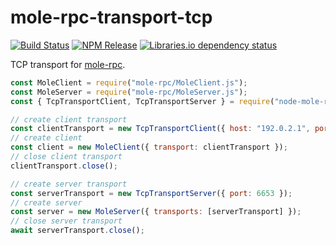 # mole-rpc-transport-tcp

[![Build Status](https://img.shields.io/travis/com/yoursunny/node-mole-rpc-transport-tcp)](https://travis-ci.com/github/yoursunny/node-mole-rpc-transport-tcp) [![NPM Release](https://img.shields.io/npm/v/mole-rpc-transport-tcp)](https://www.npmjs.com/package/mole-rpc-transport-tcp) [![Libraries.io dependency status](https://img.shields.io/librariesio/release/npm/mole-rpc-transport-tcp)](https://libraries.io/npm/mole-rpc-transport-tcp)

TCP transport for [mole-rpc](https://www.npmjs.com/package/mole-rpc).

```js
const MoleClient = require("mole-rpc/MoleClient.js");
const MoleServer = require("mole-rpc/MoleServer.js");
const { TcpTransportClient, TcpTransportServer } = require("node-mole-rpc-transport-tcp");

// create client transport
const clientTransport = new TcpTransportClient({ host: "192.0.2.1", port: 6653 });
// create client
const client = new MoleClient({ transport: clientTransport });
// close client transport
clientTransport.close();

// create server transport
const serverTransport = new TcpTransportServer({ port: 6653 });
// create server
const server = new MoleServer({ transports: [serverTransport] });
// close server transport
await serverTransport.close();
```
